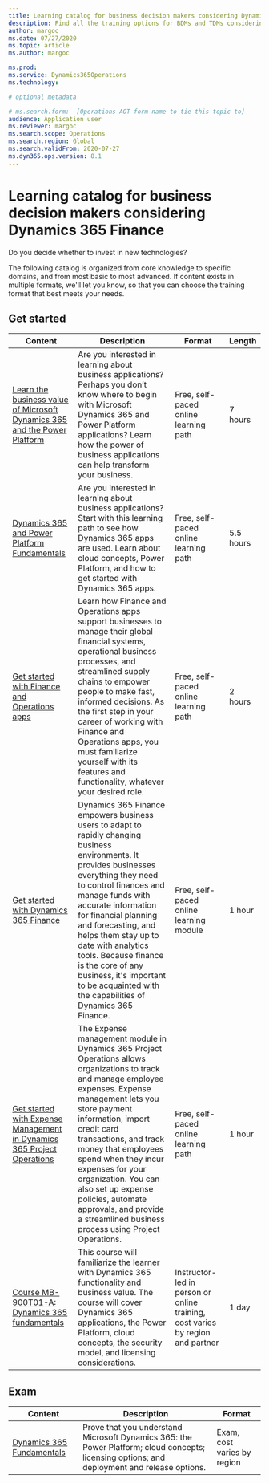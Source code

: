 ```yaml
---
title: Learning catalog for business decision makers considering Dynamics 365 Finance
description: Find all the training options for BDMs and TDMs considering Dynamics 365 Finance.
author: margoc
ms.date: 07/27/2020
ms.topic: article
ms.author: margoc

ms.prod:
ms.service: Dynamics365Operations
ms.technology:

# optional metadata

# ms.search.form:  [Operations AOT form name to tie this topic to]
audience: Application user
ms.reviewer: margoc
ms.search.scope: Operations
ms.search.region: Global
ms.search.validFrom: 2020-07-27
ms.dyn365.ops.version: 8.1
---
```


# Learning catalog for business decision makers considering Dynamics 365 Finance

Do you decide whether to invest in new technologies?

The following catalog is organized from core knowledge to specific domains, and from most basic to most advanced. If content exists in multiple formats, we'll let you know, so that you can choose the training format that best meets your needs.

## Get started<a name="get-started"></a>

| Content   | Description   | Format    | Length    |
|------------------------------------------------------------------------------------------------------------------------------------------------------------------------------------|--------------------------------------------------------------------------------------------------------------------------------------------------------------------------------------------------------------------------------------------------------------------------------------------------------------------------------------------------------------------------------------------------------------------------|--------------------------------------------------------------------------------|-----------|
| [Learn the business value of Microsoft Dynamics 365 and the Power Platform](https://docs.microsoft.com/learn/paths/learn-business-value-of-dynamics-365-and-power-platform/) | Are you interested in learning about business applications?   Perhaps you don’t know where to begin with Microsoft Dynamics 365 and Power   Platform applications? Learn how the power of business applications can help   transform your business.                                                                                                                                                                                            | Free, self-paced online learning path                                            | 7 hours   |
| [Dynamics 365 and Power Platform Fundamentals](https://docs.microsoft.com/learn/paths/dyn-power-plat-bus-app-fundamentals/)                                                  | Are you interested in learning about business applications?   Start with this learning path to see how Dynamics 365 apps are used. Learn   about cloud concepts, Power Platform, and how to get started with Dynamics   365 apps.                                                                                                                                                                                                              | Free, self-paced online learning path                                            | 5.5 hours |
| [Get started with Finance and Operations apps](https://docs.microsoft.com/learn/paths/get-started-finance-operations/)                                                       | Learn how Finance and Operations apps support businesses to   manage their global financial systems, operational business processes, and   streamlined supply chains to empower people to make fast, informed decisions.   As the first step in your career of working with Finance and Operations apps,   you must familiarize yourself with its features and functionality, whatever   your desired role.                                    | Free, self-paced online learning path                                            | 2 hours   |
| [Get started with Dynamics 365 Finance](https://docs.microsoft.com/learn/modules/get-started-financial-management-dyn365-finance/)                                       | Dynamics 365 Finance empowers business users to adapt to   rapidly changing business environments. It provides businesses everything   they need to control finances and manage funds with accurate information for   financial planning and forecasting, and helps them stay up to date with   analytics tools. Because finance is the core of any business, it's important   to be acquainted with the capabilities of Dynamics 365 Finance. | Free, self-paced online learning module                                          | 1 hour    |
| [Get started with Expense Management in Dynamics 365 Project Operations](https://docs.microsoft.com/learn/modules/get-started-expense-management/) | The Expense management module in Dynamics 365 Project Operations allows organizations to track and manage employee expenses. Expense management lets you store payment information, import credit card transactions, and track money that employees spend when they incur expenses for your organization. You can also set up expense policies, automate approvals, and provide a streamlined business process using Project Operations. | Free, self-paced online learning path                                            | 1 hour |
| [Course MB-900T01-A: Dynamics 365 fundamentals](https://www.microsoft.com/learning/course.aspx?cid=MB-900T01)                                                                | This course will familiarize the learner with Dynamics 365   functionality and business value. The course will cover Dynamics 365   applications, the Power Platform, cloud concepts, the security model, and   licensing considerations.                                                                                                                                                                                                      | Instructor-led in person or online training, cost varies by   region and partner | 1 day     |

## Exam<a name="exam"></a>

| Content   | Description   | Format    |
|------------------------------------------------------------------------------------------------------------------------------------------------------------------------------------|--------------------------------------------------------------------------------------------------------------------------------------------------------------------------------------------------------------------------------------------------------------------------------------------------------------------------------------------------------------------------------------------------------------------------|--------------------------------------------------------------------------------|
| [Dynamics 365   Fundamentals](https://docs.microsoft.com/learn/certifications/d365-fundamentals?wt.mc_id=learningredirect_certs-web-wwl) | Prove that you understand Microsoft Dynamics 365: the Power   Platform; cloud concepts; licensing options; and deployment and release   options. | Exam, cost varies by   region |
